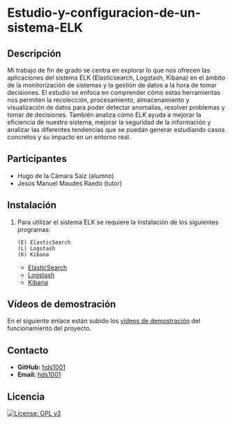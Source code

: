 # Estudio-y-configuracion-de-un-sistema-ELK

## Descripción

Mi trabajo de fin de grado se centra en explorar lo que nos ofrecen las aplicaciones del sistema ELK (Elasticsearch, Logstash, Kibana) en el ámbito de la monitorización de sistemas y la gestión de datos a la hora de tomar decisiones. El estudio se enfoca en comprender cómo estas herramientas nos permiten la recolección, procesamiento, almacenamiento y visualización de datos para poder detectar anomalías, resolver problemas y tomar de decisiones. También analiza cómo ELK ayuda a mejorar la eficiencia de nuestro sistema, mejorar la seguridad de la información y analizar las diferentes tendencias que se puedan generar estudiando casos concretos y su impacto en un entorno real.

## Participantes

* Hugo de la Cámara Saiz (alumno)
* Jesús Manuel Maudes Raedo (tutor)

## Instalación

1. Para utilizar el sistema ELK se requiere la instalación de los siguientes programas:
    ```
    (E) ElasticSearch
    (L) Logstash
    (K) Kibana
    ```

   * [ElasticSearch](https://www.elastic.co/es/elasticsearch)
   * [Logstash](https://www.elastic.co/es/logstash)
   * [Kibana](https://www.elastic.co/es/kibana)

## Vídeos de demostración

En el siguiente enlace están subido los [vídeos de demostración](https://universidaddeburgos-my.sharepoint.com/:f:/g/personal/hds1001_alu_ubu_es/EgJtDNIp5vpLgA6pKUdeHtQB9XftCBsVYU2oEpzmMwhjKg?e=RKt3WW) del funcionamiento del proyecto.

## Contacto

* **GitHub:** [hds1001](https://github.com/hds1001)
* **Email:** [hds1001](mailto:hds1001@alu.ubu.es)

## Licencia

[![License: GPL v3](https://img.shields.io/badge/License-GPLv3-darkgreen.svg)](https://www.gnu.org/licenses/gpl-3.0.html)
